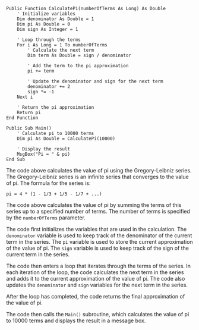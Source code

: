 ```visual basic
Public Function CalculatePi(numberOfTerms As Long) As Double
    ' Initialize variables
    Dim denominator As Double = 1
    Dim pi As Double = 0
    Dim sign As Integer = 1

    ' Loop through the terms
    For i As Long = 1 To numberOfTerms
        ' Calculate the next term
        Dim term As Double = sign / denominator

        ' Add the term to the pi approximation
        pi += term

        ' Update the denominator and sign for the next term
        denominator += 2
        sign *= -1
    Next i

    ' Return the pi approximation
    Return pi
End Function

Public Sub Main()
    ' Calculate pi to 10000 terms
    Dim pi As Double = CalculatePi(10000)

    ' Display the result
    MsgBox("Pi = " & pi)
End Sub
```

The code above calculates the value of pi using the Gregory-Leibniz series. The Gregory-Leibniz series is an infinite series that converges to the value of pi. The formula for the series is:

```
pi = 4 * (1 - 1/3 + 1/5 - 1/7 + ...)
```

The code above calculates the value of pi by summing the terms of this series up to a specified number of terms. The number of terms is specified by the `numberOfTerms` parameter.

The code first initializes the variables that are used in the calculation. The `denominator` variable is used to keep track of the denominator of the current term in the series. The `pi` variable is used to store the current approximation of the value of pi. The `sign` variable is used to keep track of the sign of the current term in the series.

The code then enters a loop that iterates through the terms of the series. In each iteration of the loop, the code calculates the next term in the series and adds it to the current approximation of the value of pi. The code also updates the `denominator` and `sign` variables for the next term in the series.

After the loop has completed, the code returns the final approximation of the value of pi.

The code then calls the `Main()` subroutine, which calculates the value of pi to 10000 terms and displays the result in a message box.